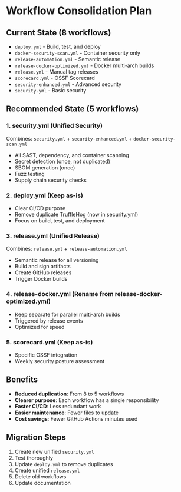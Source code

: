 # Workflow Consolidation Plan

## Current State (8 workflows)

- `deploy.yml` - Build, test, and deploy
- `docker-security-scan.yml` - Container security only
- `release-automation.yml` - Semantic release
- `release-docker-optimized.yml` - Docker multi-arch builds
- `release.yml` - Manual tag releases
- `scorecard.yml` - OSSF Scorecard
- `security-enhanced.yml` - Advanced security
- `security.yml` - Basic security

## Recommended State (5 workflows)

### 1. **security.yml** (Unified Security)

Combines: `security.yml` + `security-enhanced.yml` + `docker-security-scan.yml`

- All SAST, dependency, and container scanning
- Secret detection (once, not duplicated)
- SBOM generation (once)
- Fuzz testing
- Supply chain security checks

### 2. **deploy.yml** (Keep as-is)

- Clear CI/CD purpose
- Remove duplicate TruffleHog (now in security.yml)
- Focus on build, test, and deployment

### 3. **release.yml** (Unified Release)

Combines: `release.yml` + `release-automation.yml`

- Semantic release for all versioning
- Build and sign artifacts
- Create GitHub releases
- Trigger Docker builds

### 4. **release-docker.yml** (Rename from release-docker-optimized.yml)

- Keep separate for parallel multi-arch builds
- Triggered by release events
- Optimized for speed

### 5. **scorecard.yml** (Keep as-is)

- Specific OSSF integration
- Weekly security posture assessment

## Benefits

- **Reduced duplication**: From 8 to 5 workflows
- **Clearer purpose**: Each workflow has a single responsibility
- **Faster CI/CD**: Less redundant work
- **Easier maintenance**: Fewer files to update
- **Cost savings**: Fewer GitHub Actions minutes used

## Migration Steps

1. Create new unified `security.yml`
2. Test thoroughly
3. Update `deploy.yml` to remove duplicates
4. Create unified `release.yml`
5. Delete old workflows
6. Update documentation
